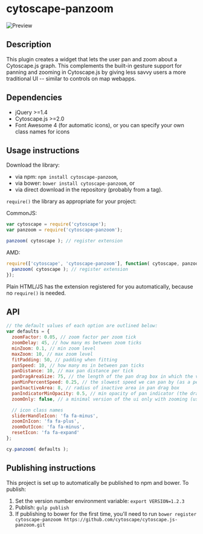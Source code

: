 cytoscape-panzoom
================================================================================


![Preview](https://raw.githubusercontent.com/cytoscape/cytoscape.js-panzoom/master/img/preview.png)

## Description

This plugin creates a widget that lets the user pan and zoom about a Cytoscape.js graph.  This complements the built-in gesture support for panning and zooming in Cytoscape.js by giving less savvy users a more traditional UI -- similar to controls on map webapps.


## Dependencies

 * jQuery >=1.4
 * Cytoscape.js >=2.0
 * Font Awesome 4 (for automatic icons), or you can specify your own class names for icons


## Usage instructions

Download the library:

 * via npm: `npm install cytoscape-panzoom`,
 * via bower: `bower install cytoscape-panzoom`, or
 * via direct download in the repository (probably from a tag).

`require()` the library as appropriate for your project:

CommonJS:
```js
var cytoscape = require('cytoscape');
var panzoom = require('cytoscape-panzoom');

panzoom( cytoscape ); // register extension
```

AMD:
```js
require(['cytoscape', 'cytoscape-panzoom'], function( cytoscape, panzoom ){
  panzoom( cytoscape ); // register extension
});
```

Plain HTML/JS has the extension registered for you automatically, because no `require()` is needed.


## API

```js
// the default values of each option are outlined below:
var defaults = {
  zoomFactor: 0.05, // zoom factor per zoom tick
  zoomDelay: 45, // how many ms between zoom ticks
  minZoom: 0.1, // min zoom level
  maxZoom: 10, // max zoom level
  fitPadding: 50, // padding when fitting
  panSpeed: 10, // how many ms in between pan ticks
  panDistance: 10, // max pan distance per tick
  panDragAreaSize: 75, // the length of the pan drag box in which the vector for panning is calculated (bigger = finer control of pan speed and direction)
  panMinPercentSpeed: 0.25, // the slowest speed we can pan by (as a percent of panSpeed)
  panInactiveArea: 8, // radius of inactive area in pan drag box
  panIndicatorMinOpacity: 0.5, // min opacity of pan indicator (the draggable nib); scales from this to 1.0
  zoomOnly: false, // a minimal version of the ui only with zooming (useful on systems with bad mousewheel resolution)

  // icon class names
  sliderHandleIcon: 'fa fa-minus',
  zoomInIcon: 'fa fa-plus',
  zoomOutIcon: 'fa fa-minus',
  resetIcon: 'fa fa-expand'
};

cy.panzoom( defaults );
```


## Publishing instructions

This project is set up to automatically be published to npm and bower.  To publish:

1. Set the version number environment variable: `export VERSION=1.2.3`
1. Publish: `gulp publish`
1. If publishing to bower for the first time, you'll need to run `bower register cytoscape-panzoom https://github.com/cytoscape/cytoscape.js-panzoom.git`
